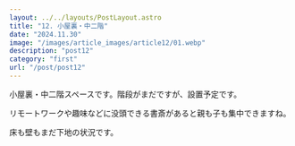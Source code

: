 ```yaml
---
layout: ../../layouts/PostLayout.astro
title: "12. 小屋裏・中二階"
date: "2024.11.30"
image: "/images/article_images/article12/01.webp"
description: "post12"
category: "first"
url: "/post/post12"
---
```


小屋裏・中二階スペースです。階段がまだですが、設置予定です。

リモートワークや趣味などに没頭できる書斎があると親も子も集中できますね。

床も壁もまだ下地の状況です。
